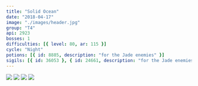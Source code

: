 ```yaml
---
title: "Solid Ocean"
date: "2018-04-17"
image: "./images/header.jpg"
group: "T4"
api: 2923
bosses: 1
difficulties: [{ level: 80, ar: 115 }]
cycle: "Night"
potions: [{ id: 8885, description: "for the Jade enemies" }]
sigils: [{ id: 36053 }, { id: 24661, description: "for the Jade enemies" }]
---
```


<Grid>
<Row>
<Column compact>
<Image src="./images/start_1.jpg" compact/>
</Column>
<Column compact>
<Image src="./images/start_2.jpg" compact/>
</Column>
</Row>

<Row>
<Column compact>
<Image src="./images/start_3.jpg" compact/>
</Column>
<Column compact>
<Image src="./images/jade_maw.jpg" compact/>
</Column>
</Row>
</Grid>
